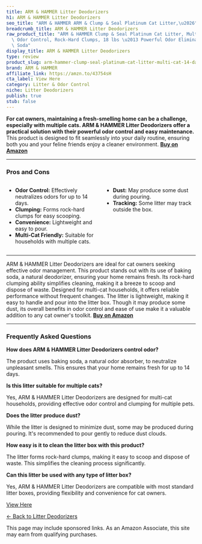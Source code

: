 ```yaml
---
title: ARM & HAMMER Litter Deodorizers
h1: ARM & HAMMER Litter Deodorizers
seo_title: "ARM & HAMMER ARM & Clump & Seal Platinum Cat Litter,\u2026"
breadcrumb_title: ARM & HAMMER Litter Deodorizers
raw_product_title: "ARM & HAMMER Clump & Seal Platinum Cat Litter, Multi-Cat, 14-Day\
  \ Odor Control, Rock-Hard Clumps, 18 lbs \u2013 Powerful Odor Eliminator with Baking\
  \ Soda"
display_title: ARM & HAMMER Litter Deodorizers
type: review
product_slug: arm-hammer-clump-seal-platinum-cat-litter-multi-cat-14-day-odor-control-310cdad3
brand: ARM & HAMMER
affiliate_link: https://amzn.to/43754sH
cta_label: View Here
category: Litter & Odor Control
niche: Litter Deodorizers
publish: true
stub: false
---
```


<div id="intro" class="full-width">
  <p><strong>For cat owners, maintaining a fresh-smelling home can be a challenge, especially with multiple cats. ARM & HAMMER Litter Deodorizers offer a practical solution with their powerful odor control and easy maintenance.</strong> This product is designed to fit seamlessly into your daily routine, ensuring both you and your feline friends enjoy a cleaner environment. <a href="https://amzn.to/43754sH" rel="nofollow sponsored noopener" target="_blank"><strong>Buy on Amazon</strong></a></p>
</div>

<hr />
<h3 id="pros-cons">Pros and Cons</h3>
<div class="pc-grid" style="display:grid;grid-template-columns:1fr 1fr;gap:16px;">
  <ul>
    <li><strong>Odor Control:</strong> Effectively neutralizes odors for up to 14 days.</li>
    <li><strong>Clumping:</strong> Forms rock-hard clumps for easy scooping.</li>
    <li><strong>Convenience:</strong> Lightweight and easy to pour.</li>
    <li><strong>Multi-Cat Friendly:</strong> Suitable for households with multiple cats.</li>
  </ul>
  <ul>
    <li><strong>Dust:</strong> May produce some dust during pouring.</li>
    <li><strong>Tracking:</strong> Some litter may track outside the box.</li>
  </ul>
</div>
<hr />

<div class="full-width">
  <p>ARM & HAMMER Litter Deodorizers are ideal for cat owners seeking effective odor management. This product stands out with its use of baking soda, a natural deodorizer, ensuring your home remains fresh. Its rock-hard clumping ability simplifies cleaning, making it a breeze to scoop and dispose of waste. Designed for multi-cat households, it offers reliable performance without frequent changes. The litter is lightweight, making it easy to handle and pour into the litter box. Though it may produce some dust, its overall benefits in odor control and ease of use make it a valuable addition to any cat owner's toolkit. <a href="https://amzn.to/43754sH" rel="nofollow sponsored noopener" target="_blank"><strong>Buy on Amazon</strong></a></p>
</div>

<hr />
<h3 id="faqs">Frequently Asked Questions</h3>

<p><strong>How does ARM & HAMMER Litter Deodorizers control odor?</strong></p>
<p>The product uses baking soda, a natural odor absorber, to neutralize unpleasant smells. This ensures that your home remains fresh for up to 14 days.</p>

<p><strong>Is this litter suitable for multiple cats?</strong></p>
<p>Yes, ARM & HAMMER Litter Deodorizers are designed for multi-cat households, providing effective odor control and clumping for multiple pets.</p>

<p><strong>Does the litter produce dust?</strong></p>
<p>While the litter is designed to minimize dust, some may be produced during pouring. It's recommended to pour gently to reduce dust clouds.</p>

<p><strong>How easy is it to clean the litter box with this product?</strong></p>
<p>The litter forms rock-hard clumps, making it easy to scoop and dispose of waste. This simplifies the cleaning process significantly.</p>

<p><strong>Can this litter be used with any type of litter box?</strong></p>
<p>Yes, ARM & HAMMER Litter Deodorizers are compatible with most standard litter boxes, providing flexibility and convenience for cat owners.</p>
<p><a class="btn" href="https://amzn.to/43754sH" target="_blank" rel="nofollow sponsored noopener">View Here</a></p>
<p><a href="/roundups/litter-odor-control/litter-deodorizers/">← Back to Litter Deodorizers</a></p>
<aside class="disclosure">This page may include sponsored links. As an Amazon Associate, this site may earn from qualifying purchases.</aside>
